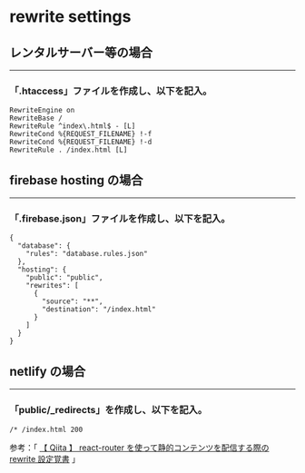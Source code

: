 # rewrite settings

## レンタルサーバー等の場合

---

### 「.htaccess」ファイルを作成し、以下を記入。

```
RewriteEngine on
RewriteBase /
RewriteRule ^index\.html$ - [L]
RewriteCond %{REQUEST_FILENAME} !-f
RewriteCond %{REQUEST_FILENAME} !-d
RewriteRule . /index.html [L]
```

## firebase hosting の場合

---

### 「.firebase.json」ファイルを作成し、以下を記入。

```
{
  "database": {
    "rules": "database.rules.json"
  },
  "hosting": {
    "public": "public",
    "rewrites": [
      {
        "source": "**",
        "destination": "/index.html"
      }
    ]
  }
}
```

## netlify の場合

---

### 「public/\_redirects」を作成し、以下を記入。

```
/* /index.html 200
```

参考：「 [【 Qiita 】 react-router を使って静的コンテンツを配信する際の rewrite 設定覚書](https://qiita.com/Jey/items/fe98cb6773c057b1a4c8) 」
